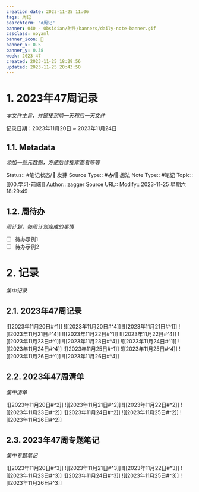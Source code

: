 ```yaml
---
creation date: 2023-11-25 11:06
tags: 周记
searchterm: "#周记"
banner: 040 - Obsidian/附件/banners/daily-note-banner.gif
cssclass: noyaml
banner_icon: 💌
banner_x: 0.5
banner_y: 0.38
week: 2023-47
created: 2023-11-25 18:29:56
updated: 2023-11-25 20:43:50
---
```


# 1. 2023年47周记录

_本文件主旨，并链接到前一天和后一天文件_

记录日期：2023年11月20日 ~ 2023年11月24日

## 1.1. Metadata

_添加一些元数据，方便后续搜索查看等等_

Status:: #笔记状态/🌱 发芽
Source Type:: #📥/💭 想法 
Note Type:: #笔记
Topic:: [[00.学习-前端]]
Author:: zagger
Source URL::
Modify:: 2023-11-25 星期六 18:29:49

## 1.2. 周待办

_周计划，每周计划完成的事情_

- [ ] 待办示例1
- [ ] 待办示例2

# 2. 记录

_集中记录_

## 2.1. 2023年47周记录
![[2023年11月20日#^1]] 
![[2023年11月20日#^4]] 
![[2023年11月21日#^1]] 
![[2023年11月21日#^4]] 
![[2023年11月22日#^1]] 
![[2023年11月22日#^4]] 
![[2023年11月23日#^1]] 
![[2023年11月23日#^4]] 
![[2023年11月24日#^1]] 
![[2023年11月24日#^4]] 
![[2023年11月25日#^1]] 
![[2023年11月25日#^4]] 
![[2023年11月26日#^1]] 
![[2023年11月26日#^4]] 


## 2.2. 2023年47周清单

_集中清单_

![[2023年11月20日#^2]] 
![[2023年11月21日#^2]] 
![[2023年11月22日#^2]] 
![[2023年11月23日#^2]] 
![[2023年11月24日#^2]] 
![[2023年11月25日#^2]] 
![[2023年11月26日#^2]] 

## 2.3. 2023年47周专题笔记

_集中专题笔记_

![[2023年11月20日#^3]] 
![[2023年11月21日#^3]] 
![[2023年11月22日#^3]] 
![[2023年11月23日#^3]] 
![[2023年11月24日#^3]] 
![[2023年11月25日#^3]] 
![[2023年11月26日#^3]] 
